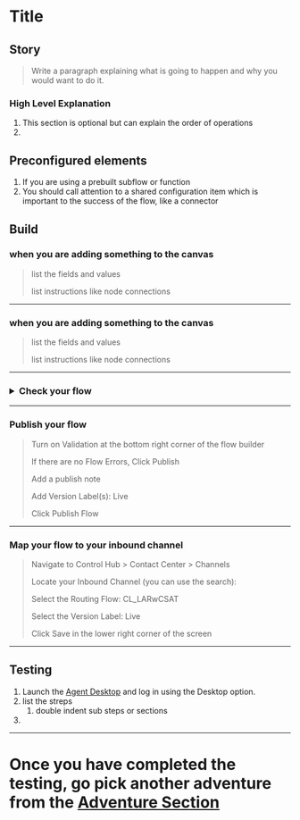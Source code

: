 # Title 

## Story
> Write a paragraph explaining what is going to happen and why you would want to do it.

### High Level Explanation
1. This section is optional but can explain the order of operations
2. 


## Preconfigured elements
1. If you are using a prebuilt subflow or function 
2. You should call attention to a shared configuration item which is important to the success of the flow, like a connector  


## Build
### when you are adding something to the canvas 
> list the fields and values
>
> list instructions like node connections
>
---

### when you are adding something to the canvas 
> list the fields and values
>
> list instructions like node connections
>
---


### <details><summary>Check your flow</summary>![](./assets/LARwCSAT.png)</details>

---

### Publish your flow
> Turn on Validation at the bottom right corner of the flow builder
>
> If there are no Flow Errors, Click Publish
>
> Add a publish note
>
> Add Version Label(s): Live 
>
> Click Publish Flow

---


### Map your flow to your inbound channel
> Navigate to Control Hub > Contact Center > Channels
>
> Locate your Inbound Channel (you can use the search): <copy><w class="EP"></w></copy>
>
> Select the Routing Flow: <copy>CL<w class="POD"></w>_LARwCSAT</copy>
>
> Select the Version Label: Live
>
> Click Save in the lower right corner of the screen

---



## Testing
1. Launch the [Agent Desktop](https://desktop.wxcc-us1.cisco.com/) and log in using the Desktop option.
2. list the streps
      1. double indent sub steps or sections
3. 



---

# Once you have completed the testing, go pick another adventure from the [Adventure Section](adventureList.md)